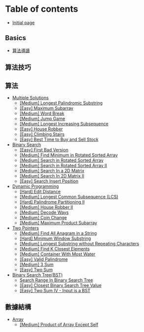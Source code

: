 # Table of contents

* [Initial page](README.md)

## Basics <a id="basics-1"></a>

* [算法導讀](basics-1/suan-fa-dao-du.md)

## 算法技巧

## 算法

* [Multiple Solutions](suan-fa/multiple-solutions-1/README.md)
  * [\[Medium\] Longest Palindromic Substring](suan-fa/multiple-solutions-1/medium-longest-palindromic-substring.md)
  * [\[Easy\] Maximum Subarray](suan-fa/multiple-solutions-1/easy-maximum-subarray.md)
  * [\[Medium\] Word Break](suan-fa/multiple-solutions-1/medium-word-break.md)
  * [\[Medium\] Jump Game](suan-fa/multiple-solutions-1/medium-jump-game.md)
  * [\[Medium\] Longest Increasing Subsequence](suan-fa/multiple-solutions-1/medium-longest-increasing-subsequence.md)
  * [\[Easy\] House Robber](suan-fa/multiple-solutions-1/easy-house-robber.md)
  * [\[Easy\] Climbing Stairs](suan-fa/multiple-solutions-1/easy-climbing-stairs.md)
  * [\[Easy\] Best Time to Buy and Sell Stock](suan-fa/multiple-solutions-1/easy-best-time-to-buy-and-sell-stock.md)
* [Binary Search](suan-fa/binary-search/README.md)
  * [\[Easy\] First Bad Version](suan-fa/binary-search/easy-first-bad-version.md)
  * [\[Medium\] Find Minimum in Rotated Sorted Array](suan-fa/binary-search/medium-find-minimum-in-rotated-sorted-array.md)
  * [\[Medium\] Search in Rotated Sorted Array](suan-fa/binary-search/medium-search-in-rotated-sorted-array.md)
  * [\[Medium\] Search in Rotated Sorted Array II](suan-fa/binary-search/medium-search-in-rotated-sorted-array-ii.md)
  * [\[Medium\] Search In a 2D Matrix](suan-fa/binary-search/medium-search-in-a-2d-matrix.md)
  * [\[Medium\] Search In 2D Matrix II](suan-fa/binary-search/medium-search-in-2d-matrix-ii.md)
  * [\[Easy\] Search Insert Position](suan-fa/binary-search/easy-search-insert-position.md)
* [Dynamic Programming](suan-fa/dynamic-programming/README.md)
  * [\[Hard\] Edit Distance](suan-fa/dynamic-programming/hard-edit-distance.md)
  * [\[Medium\] Longest Common Subsequence \(LCS\)](suan-fa/dynamic-programming/medium-longest-common-subsequence-lcs.md)
  * [\[Hard\] Palindrome Partitioning II](suan-fa/dynamic-programming/medium-palindrome-partitioning-ii.md)
  * [\[Medium\] House Robber II](suan-fa/dynamic-programming/medium-house-robber-ii.md)
  * [\[Medium\] Decode Ways](suan-fa/dynamic-programming/medium-decode-ways.md)
  * [\[Medium\] Coin Change](suan-fa/dynamic-programming/medium-coin-change.md)
  * [\[Medium\] Maximum Product Subarray](suan-fa/dynamic-programming/medium-maximum-product-subarray.md)
* [Two Pointers](suan-fa/two-pointers/README.md)
  * [\[Medium\] Find All Anagram in a String](suan-fa/two-pointers/medium-find-all-anagram-in-a-string.md)
  * [\[Hard\] Minimum Window Substring](suan-fa/two-pointers/hard-minimum-window-substring.md)
  * [\[Medium\] Longest Substring without Repeating Characters](suan-fa/two-pointers/medium-longest-substring-without-repeating-characters.md)
  * [\[Medium\] Find K Closest Elements](suan-fa/two-pointers/medium-find-k-closest-elements.md)
  * [\[Medium\] Container With Most Water](suan-fa/two-pointers/medium-container-with-most-water.md)
  * [\[Easy\] Valid Palindrome](suan-fa/two-pointers/easy-valid-palindrome.md)
  * [\[Medium\] 3 Sum](suan-fa/two-pointers/medium-3-sum.md)
  * [\[Easy\] Two Sum](suan-fa/two-pointers/easy-two-sum.md)
* [Binary Search Tree\(BST\)](suan-fa/bst/README.md)
  * [Search Range In Binary Search Tree](suan-fa/bst/search-range-in-binary-search-tree.md)
  * [\[Easy\] Closest Binary Search Tree Value](suan-fa/bst/closest-binary-search-tree-value.md)
  * [\[Easy\] Two Sum IV - Input is a BST](suan-fa/bst/two-sum-iv-input-is-a-bst.md)

## 數據結構

* [Array](shu-ju-jie-gou/array/README.md)
  * [\[Medium\] Product of Array Except Self](shu-ju-jie-gou/array/medium-product-of-array-except-self.md)

